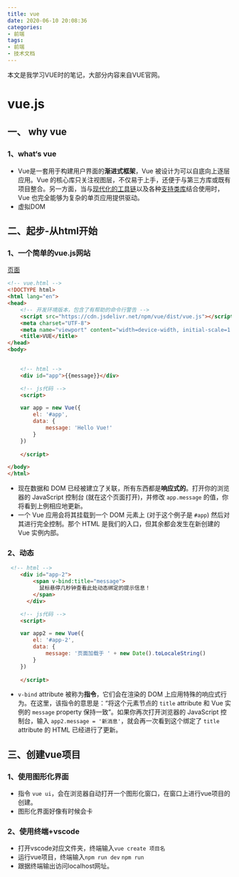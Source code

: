 ```yaml
---
title: vue
date: 2020-06-10 20:08:36
categories:
- 前端
tags:
- 前端
- 技术文档
---
```

本文是我学习VUE时的笔记，大部分内容来自VUE官网。

<!-- more -->

# vue.js
## 一、 why vue

### 1、what‘s vue

- Vue是一套用于构建用户界面的**渐进式框架**，Vue 被设计为可以自底向上逐层应用。Vue 的核心库只关注视图层，不仅易于上手，还便于与第三方库或既有项目整合。另一方面，当与[现代化的工具链](https://cn.vuejs.org/v2/guide/single-file-components.html)以及各种[支持类库](https://github.com/vuejs/awesome-vue#libraries--plugins)结合使用时，Vue 也完全能够为复杂的单页应用提供驱动。
- 虚拟DOM

### 

## 二、起步-从html开始

### 1、一个简单的vue.js网站
[页面](../../../../../vue_test.html)

```html
<!-- vue.html -->
<!DOCTYPE html>
<html lang="en">
<head>
    <!-- 开发环境版本，包含了有帮助的命令行警告 -->
    <script src="https://cdn.jsdelivr.net/npm/vue/dist/vue.js"></script>
    <meta charset="UTF-8">
    <meta name="viewport" content="width=device-width, initial-scale=1.0">
    <title>VUE</title>
</head>
<body>
    

    <!-- html -->
    <div id="app">{{message}}</div>

    <!-- js代码 -->
    <script>

    var app = new Vue({
        el: '#app',
        data: {
            message: 'Hello Vue!'
        }
    })
        
    </script>

</body>
</html>
```

- 现在数据和 DOM 已经被建立了关联，所有东西都是**响应式的**。打开你的浏览器的 JavaScript 控制台 (就在这个页面打开)，并修改 `app.message` 的值，你将看到上例相应地更新。
- 一个 Vue 应用会将其挂载到一个 DOM 元素上 (对于这个例子是 `#app`) 然后对其进行完全控制。那个 HTML 是我们的入口，但其余都会发生在新创建的 Vue 实例内部。

### 2、动态

```html
 <!-- html -->
    <div id="app-2">
        <span v-bind:title="message">
          鼠标悬停几秒钟查看此处动态绑定的提示信息！
        </span>
      </div>

    <!-- js代码 -->
    <script>

    var app2 = new Vue({
        el: '#app-2',
        data: {
            message: '页面加载于 ' + new Date().toLocaleString()
        }
    })
        
    </script>

```

- `v-bind` attribute 被称为**指令**，它们会在渲染的 DOM 上应用特殊的响应式行为。在这里，该指令的意思是：“将这个元素节点的 `title` attribute 和 Vue 实例的 `message` property 保持一致”。如果你再次打开浏览器的 JavaScript 控制台，输入 `app2.message = '新消息'`，就会再一次看到这个绑定了 `title` attribute 的 HTML 已经进行了更新。



## 三、创建vue项目

### 1、使用图形化界面

- 指令 `vue ui`，会在浏览器自动打开一个图形化窗口，在窗口上进行vue项目的创建。
- 图形化界面好像有时候会卡

### 2、使用终端+vscode

- 打开vscode对应文件夹，终端输入`vue create 项目名`
- 运行vue项目，终端输入`npm run dev` `npm run `
- 跟据终端输出访问localhost网址。
